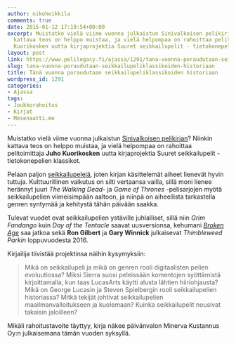 ```yaml
---
author: nikoheikkila
comments: true
date: 2015-01-12 17:19:54+00:00
excerpt: Muistatko vielä viime vuonna julkaistun Sinivalkoisen pelikirjan? Niinkin
  kattava teos on helppo muistaa, ja vielä helpompaa on rahoittaa pelitoimittaja Juho
  Kuorikosken uutta kirjaprojektia Suuret seikkailupelit - tietokonepelien klassikot.
layout: post
link: https://www.pelilegacy.fi/ajassa/1291/tana-vuonna-poraudutaan-seikkailupeliklassikoiden-historiaan
slug: tana-vuonna-poraudutaan-seikkailupeliklassikoiden-historiaan
title: Tänä vuonna poraudutaan seikkailupeliklassikoiden historiaan
wordpress_id: 1291
categories:
- Ajassa
tags:
- Joukkorahoitus
- Kirjat
- Mesenaatti.me
---
```






Muistatko vielä viime vuonna julkaistun [Sinivalkoisen pelikirjan](http://www.pelilegacy.fi/arvostelut/506/arvio-sinivalkoinen-pelikirja-suomalaisen-pelihistorian-tarkein-yksittainen-teos)? Niinkin kattava teos on helppo muistaa, ja vielä helpompaa on rahoittaa pelitoimittaja **Juho Kuorikosken** uutta kirjaprojektia Suuret seikkailupelit - tietokonepelien klassikot.

Pelaan paljon [seikkailupelejä](http://www.pelilegacy.fi/kolumnit/1034/seikkailupeliguru-ron-gilbertin-vinkit-hyvaan-pelisuunnitteluun), joten kirjan käsittelemät aiheet lienevät hyvin tuttuja. Kulttuurillinen vaikutus on silti vertaansa vailla, sillä moni lienee herännyt juuri _The Walking Dead_- ja _Game of Thrones_ -pelisarjojen myötä seikkailupelien viimeisimpään aaltoon, ja niinpä on aiheellista tarkastella genren syntymää ja kehitystä tähän päivään saakka.

Tulevat vuodet ovat seikkailupelien ystäville juhlalliset, sillä niin _Grim Fandango_ kuin _Day of the Tentacle_ saavat uusversionsa, kehumani _[Broken Age](http://www.pelilegacy.fi/arvostelut/442/arviossa-broken-age-vielako-sedat-jaksavat-heilua)_ saa jatkoa sekä **Ron Gilbert** ja **Gary Winnick** julkaisevat _Thimbleweed Parkin_ loppuvuodesta 2016.

Kirjailija tiivistää projektinsa näihin kysymyksiin:



<blockquote>Mikä on seikkailupeli ja mikä on genren rooli digitaalisten pelien evoluutiossa? Miksi Sierra suosi peleissään komentojen syöttämistä kirjoittamalla, kun taas LucasArts käytti alusta lähtien hiiriohjausta? Mikä on George Lucasin ja Steven Spielbergin rooli seikkailupelien historiassa? Mitkä tekijät johtivat seikkailupelien maailmanvalloitukseen ja kuolemaan? Kuinka seikkailupelit nousivat takaisin jaloilleen?</blockquote>



Mikäli rahoitustavoite täyttyy, kirja näkee päivänvalon Minerva Kustannus Oy:n julkaisemana tämän vuoden syksyllä.


